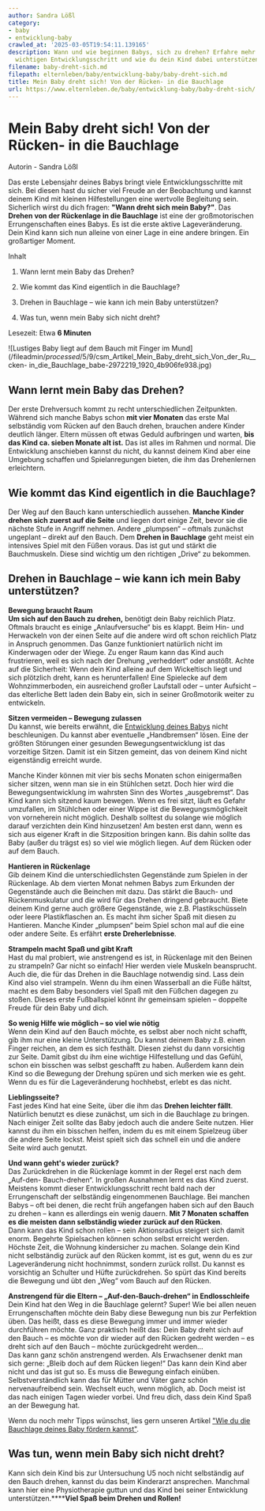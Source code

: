 ```yaml
---
author: Sandra Lößl
category:
- baby
- entwicklung-baby
crawled_at: '2025-03-05T19:54:11.139165'
description: Wann und wie beginnen Babys, sich zu drehen? Erfahre mehr über diesen
  wichtigen Entwicklungsschritt und wie du dein Kind dabei unterstützen kannst.
filename: baby-dreht-sich.md
filepath: elternleben/baby/entwicklung-baby/baby-dreht-sich.md
title: Mein Baby dreht sich! Von der Rücken- in die Bauchlage
url: https://www.elternleben.de/baby/entwicklung-baby/baby-dreht-sich/
---
```


#  Mein Baby dreht sich! Von der Rücken- in die Bauchlage

Autorin - Sandra Lößl

Das erste Lebensjahr deines Babys bringt viele Entwicklungsschritte mit sich.
Bei diesen hast du sicher viel Freude an der Beobachtung und kannst deinem
Kind mit kleinen Hilfestellungen eine wertvolle Begleitung sein. Sicherlich
wirst du dich fragen: **"Wann dreht sich mein Baby?"**. Das **Drehen von der
Rückenlage in die Bauchlage** ist eine der großmotorischen Errungenschaften
eines Babys. Es ist die erste aktive Lageveränderung. Dein Kind kann sich nun
alleine von einer Lage in eine andere bringen. Ein großartiger Moment.

Inhalt

1. Wann lernt mein Baby das Drehen?

2. Wie kommt das Kind eigentlich in die Bauchlage?

3. Drehen in Bauchlage – wie kann ich mein Baby unterstützen?

4. Was tun, wenn mein Baby sich nicht dreht?

Lesezeit: Etwa **6 Minuten**

![Lustiges Baby liegt auf dem Bauch mit Finger im
Mund](/fileadmin/_processed_/5/9/csm_Artikel_Mein_Baby_dreht_sich_Von_der_Ru__cken-
in_die_Bauchlage_babe-2972219_1920_4b906fe938.jpg)

##  Wann lernt mein Baby das Drehen?

Der erste Drehversuch kommt zu recht unterschiedlichen Zeitpunkten. Während
sich manche Babys schon **mit vier Monaten** das erste Mal selbständig vom
Rücken auf den Bauch drehen, brauchen andere Kinder deutlich länger. Eltern
müssen oft etwas Geduld aufbringen und warten, **bis das Kind ca. sieben
Monate alt ist.** Das ist alles im Rahmen und normal. Die Entwicklung
anschieben kannst du nicht, du kannst deinem Kind aber eine Umgebung schaffen
und Spielanregungen bieten, die ihm das Drehenlernen erleichtern.

##  Wie kommt das Kind eigentlich in die Bauchlage?

Der Weg auf den Bauch kann unterschiedlich aussehen. **Manche Kinder drehen
sich zuerst auf die Seite** und liegen dort einige Zeit, bevor sie die nächste
Stufe in Angriff nehmen. Andere „plumpsen“ – oftmals zunächst ungeplant –
direkt auf den Bauch. Dem **Drehen in Bauchlage** geht meist ein intensives
Spiel mit den Füßen voraus. Das ist gut und stärkt die Bauchmuskeln. Diese
sind wichtig um den richtigen „Drive“ zu bekommen.

##  Drehen in Bauchlage – wie kann ich mein Baby unterstützen?

**Bewegung braucht Raum**  
**Um sich auf den Bauch zu drehen,** benötigt dein Baby reichlich Platz.
Oftmals braucht es einige „Anlaufversuche“ bis es klappt. Beim Hin- und
Herwackeln von der einen Seite auf die andere wird oft schon reichlich Platz
in Anspruch genommen. Das Ganze funktioniert natürlich nicht im Kinderwagen
oder der Wiege. Zu enger Raum kann das Kind auch frustrieren, weil es sich
nach der Drehung „verheddert“ oder anstößt. Achte auf die Sicherheit: Wenn
dein Kind alleine auf dem Wickeltisch liegt und sich plötzlich dreht, kann es
herunterfallen! Eine Spielecke auf dem Wohnzimmerboden, ein ausreichend großer
Laufstall oder – unter Aufsicht – das elterliche Bett laden dein Baby ein,
sich in seiner Großmotorik weiter zu entwickeln.  
  
**Sitzen vermeiden – Bewegung zulassen**  
Du kannst, wie bereits erwähnt, die [Entwicklung deines
Babys](https://www.elternleben.de/baby/entwicklung-baby/) nicht beschleunigen.
Du kannst aber eventuelle „Handbremsen“ lösen. Eine der größten Störungen
einer gesunden Bewegungsentwicklung ist das vorzeitige Sitzen. Damit ist ein
Sitzen gemeint, das von deinem Kind nicht eigenständig erreicht wurde.  
  
Manche Kinder können mit vier bis sechs Monaten schon einigermaßen sicher
sitzen, wenn man sie in ein Stühlchen setzt. Doch hier wird die
Bewegungsentwicklung im wahrsten Sinn des Wortes „ausgebremst“. Das Kind kann
sich sitzend kaum bewegen. Wenn es frei sitzt, läuft es Gefahr umzufallen, im
Stühlchen oder einer Wippe ist die Bewegungsmöglichkeit von vorneherein nicht
möglich. Deshalb solltest du solange wie möglich darauf verzichten dein Kind
hinzusetzen! Am besten erst dann, wenn es sich aus eigener Kraft in die
Sitzposition bringen kann. Bis dahin sollte das Baby (außer du trägst es) so
viel wie möglich liegen. Auf dem Rücken oder auf dem Bauch.  
  
**Hantieren in Rückenlage**  
Gib deinem Kind die unterschiedlichsten Gegenstände zum Spielen in der
Rückenlage. Ab dem vierten Monat nehmen Babys zum Erkunden der Gegenstände
auch die Beinchen mit dazu. Das stärkt die Bauch- und Rückenmuskulatur und die
wird für das Drehen dringend gebraucht. Biete deinem Kind gerne auch größere
Gegenstände, wie z.B. Plastikschüsseln oder leere Plastikflaschen an. Es macht
ihm sicher Spaß mit diesen zu Hantieren. Manche Kinder „plumpsen“ beim Spiel
schon mal auf die eine oder andere Seite. Es erfährt **erste Dreherlebnisse**.  
  
**Strampeln macht Spaß und gibt Kraft**  
Hast du mal probiert, wie anstrengend es ist, in Rückenlage mit den Beinen zu
strampeln? Gar nicht so einfach! Hier werden viele Muskeln beansprucht. Auch
die, die für das Drehen in die Bauchlage notwendig sind. Lass dein Kind also
viel strampeln. Wenn du ihm einen Wasserball an die Füße hältst, macht es dem
Baby besonders viel Spaß mit den Füßchen dagegen zu stoßen. Dieses erste
Fußballspiel könnt ihr gemeinsam spielen – doppelte Freude für dein Baby und
dich.  
  
**So wenig Hilfe wie möglich – so viel wie nötig**  
Wenn dein Kind auf den Bauch möchte, es selbst aber noch nicht schafft, gib
ihm nur eine kleine Unterstützung. Du kannst deinem Baby z.B. einen Finger
reichen, an dem es sich festhält. Diesen ziehst du dann vorsichtig zur Seite.
Damit gibst du ihm eine wichtige Hilfestellung und das Gefühl, schon ein
bisschen was selbst geschafft zu haben. Außerdem kann dein Kind so die
Bewegung der Drehung spüren und sich merken wie es geht. Wenn du es für die
Lageveränderung hochhebst, erlebt es das nicht.  
  
**Lieblingsseite?**  
Fast jedes Kind hat eine Seite, über die ihm das **Drehen leichter fällt**.
Natürlich benutzt es diese zunächst, um sich in die Bauchlage zu bringen. Nach
einiger Zeit sollte das Baby jedoch auch die andere Seite nutzen. Hier kannst
du ihm ein bisschen helfen, indem du es mit einem Spielzeug über die andere
Seite lockst. Meist spielt sich das schnell ein und die andere Seite wird auch
genutzt.  
  
**Und wann geht's wieder zurück?**  
Das Zurückdrehen in die Rückenlage kommt in der Regel erst nach dem „Auf-den-
Bauch-drehen“. In großen Ausnahmen lernt es das Kind zuerst. Meistens kommt
dieser Entwicklungsschritt recht bald nach der Errungenschaft der selbständig
eingenommenen Bauchlage. Bei manchen Babys – oft bei denen, die recht früh
angefangen haben sich auf den Bauch zu drehen – kann es allerdings ein wenig
dauern. **Mit 7 Monaten schaffen es die meisten dann selbständig wieder zurück
auf den Rücken**.  
Dann kann das Kind schon rollen – sein Aktionsradius steigert sich damit
enorm. Begehrte Spielsachen können schon selbst erreicht werden. Höchste Zeit,
die Wohnung kindersicher zu machen. Solange dein Kind nicht selbständig zurück
auf den Rücken kommt, ist es gut, wenn du es zur Lageveränderung nicht
hochnimmst, sondern zurück rollst. Du kannst es vorsichtig an Schulter und
Hüfte zurückdrehen. So spürt das Kind bereits die Bewegung und übt den „Weg“
vom Bauch auf den Rücken.  
  
**Anstrengend für die Eltern – „Auf-den-Bauch-drehen“ in Endlosschleife**  
Dein Kind hat den Weg in die Bauchlage gelernt? Super! Wie bei allen neuen
Errungenschaften möchte dein Baby diese Bewegung nun bis zur Perfektion üben.
Das heißt, dass es diese Bewegung immer und immer wieder durchführen möchte.
Ganz praktisch heißt das: Dein Baby dreht sich auf den Bauch – es möchte von
dir wieder auf den Rücken gedreht werden – es dreht sich auf den Bauch –
möchte zurückgedreht werden…  
Das kann ganz schön anstrengend werden. Als Erwachsener denkt man sich gerne:
„Bleib doch auf dem Rücken liegen!“ Das kann dein Kind aber nicht und das ist
gut so. Es muss die Bewegung einfach einüben. Selbstverständlich kann das für
Mütter und Väter ganz schön nervenaufreibend sein. Wechselt euch, wenn
möglich, ab. Doch meist ist das nach einigen Tagen wieder vorbei. Und freu
dich, dass dein Kind Spaß an der Bewegung hat.

Wenn du noch mehr Tipps wünschst, lies gern unseren Artikel ["Wie du die
Bauchlage deines Baby fördern
kannst"](https://www.elternleben.de/baby/entwicklung-baby/bauchlage/).

##  Was tun, wenn mein Baby sich nicht dreht?

Kann sich dein Kind bis zur Untersuchung U5 noch nicht selbständig auf den
Bauch drehen, kannst du das beim Kinderarzt ansprechen. Manchmal kann hier
eine Physiotherapie guttun und das Kind bei seiner Entwicklung
unterstützen.******Viel Spaß beim Drehen und Rollen!**

